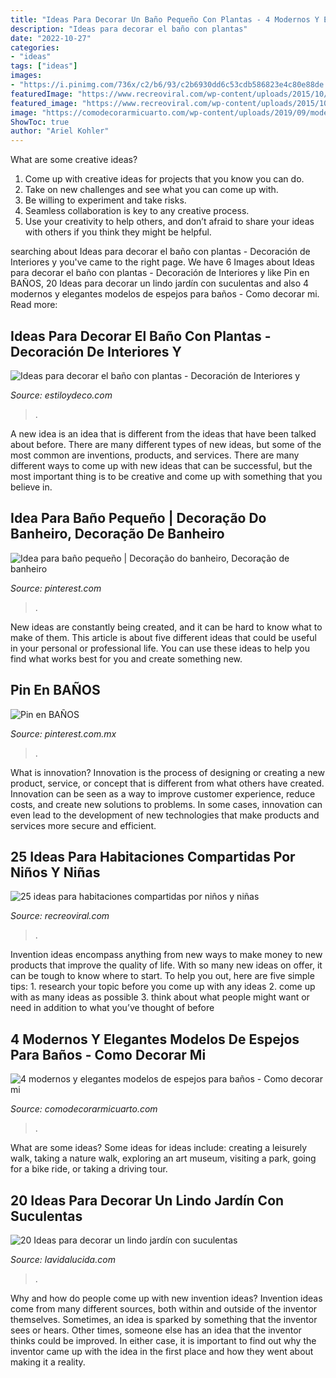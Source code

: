 ```yaml
---
title: "Ideas Para Decorar Un Baño Pequeño Con Plantas - 4 Modernos Y Elegantes Modelos De Espejos Para Baños"
description: "Ideas para decorar el baño con plantas"
date: "2022-10-27"
categories:
- "ideas"
tags: ["ideas"]
images:
- "https://i.pinimg.com/736x/c2/b6/93/c2b6930dd6c53cdb586823e4c80e88de.jpg"
featuredImage: "https://www.recreoviral.com/wp-content/uploads/2015/10/Creativas-habitaciones-compartidas-por-niños-y-niñas-20.jpg"
featured_image: "https://www.recreoviral.com/wp-content/uploads/2015/10/Creativas-habitaciones-compartidas-por-niños-y-niñas-20.jpg"
image: "https://comodecorarmicuarto.com/wp-content/uploads/2019/09/modelos-de-espejos-para-baños-modernos.jpg"
ShowToc: true
author: "Ariel Kohler"
---
```



What are some creative ideas?
1. Come up with creative ideas for projects that you know you can do.
2. Take on new challenges and see what you can come up with. 
3. Be willing to experiment and take risks. 
4. Seamless collaboration is key to any creative process. 
5. Use your creativity to help others, and don’t afraid to share your ideas with others if you think they might be helpful.

	

		
searching about Ideas para decorar el baño con plantas - Decoración de Interiores y you've came to the right page. We have 6 Images about Ideas para decorar el baño con plantas - Decoración de Interiores y like Pin en BAÑOS, 20 Ideas para decorar un lindo jardín con suculentas and also 4 modernos y elegantes modelos de espejos para baños - Como decorar mi. Read more:
		
    
## Ideas Para Decorar El Baño Con Plantas - Decoración De Interiores Y

<img loading=lazy src="http://www.estiloydeco.com/wp-content/uploads/2015/10/banos-con-plantas-8.jpg" onerror="this.onerror=null;this.src='https://tse2.mm.bing.net/th?id=OIP.3M9oIMsTJo2H7AFeWR8dJQHaLH&amp;pid=15.1';" alt="Ideas para decorar el baño con plantas - Decoración de Interiores y">

_Source: estiloydeco.com_

>. 

	

A new idea is an idea that is different from the ideas that have been talked about before. There are many different types of new ideas, but some of the most common are inventions, products, and services. There are many different ways to come up with new ideas that can be successful, but the most important thing is to be creative and come up with something that you believe in.

    
## Idea Para Baño Pequeño | Decoração Do Banheiro, Decoração De Banheiro

<img loading=lazy src="https://i.pinimg.com/736x/c2/b6/93/c2b6930dd6c53cdb586823e4c80e88de.jpg" onerror="this.onerror=null;this.src='https://tse2.mm.bing.net/th?id=OIP.tmRJz6SvtpRyR_WHUZQTIQHaJ0&amp;pid=15.1';" alt="Idea para baño pequeño | Decoração do banheiro, Decoração de banheiro">

_Source: pinterest.com_

>. 

	

New ideas are constantly being created, and it can be hard to know what to make of them. This article is about five different ideas that could be useful in your personal or professional life. You can use these ideas to help you find what works best for you and create something new.

    
## Pin En BAÑOS

<img loading=lazy src="https://i.pinimg.com/736x/f3/ab/d4/f3abd4191314e9a3fc1d147c0603462d.jpg" onerror="this.onerror=null;this.src='https://tse1.mm.bing.net/th?id=OIP.sfjtvGE3gX-MiJ9etVk8VAHaLH&amp;pid=15.1';" alt="Pin en BAÑOS">

_Source: pinterest.com.mx_

>. 

	

What is innovation?
Innovation is the process of designing or creating a new product, service, or concept that is different from what others have created. Innovation can be seen as a way to improve customer experience, reduce costs, and create new solutions to problems. In some cases, innovation can even lead to the development of new technologies that make products and services more secure and efficient.

    
## 25 Ideas Para Habitaciones Compartidas Por Niños Y Niñas

<img loading=lazy src="https://www.recreoviral.com/wp-content/uploads/2015/10/Creativas-habitaciones-compartidas-por-niños-y-niñas-20.jpg" onerror="this.onerror=null;this.src='https://tse4.mm.bing.net/th?id=OIP.-Ts-U_rcLPJoeXxO7y8MzAHaE8&amp;pid=15.1';" alt="25 ideas para habitaciones compartidas por niños y niñas">

_Source: recreoviral.com_

>. 

	

Invention ideas encompass anything from new ways to make money to new products that improve the quality of life. With so many new ideas on offer, it can be tough to know where to start. To help you out, here are five simple tips: 1. research your topic before you come up with any ideas 2. come up with as many ideas as possible 3. think about what people might want or need in addition to what you’ve thought of before 
    
## 4 Modernos Y Elegantes Modelos De Espejos Para Baños - Como Decorar Mi

<img loading=lazy src="https://comodecorarmicuarto.com/wp-content/uploads/2019/09/modelos-de-espejos-para-baños-modernos.jpg" onerror="this.onerror=null;this.src='https://tse2.mm.bing.net/th?id=OIP.2zjjnODIdXQ8Xm55HY7JjAAAAA&amp;pid=15.1';" alt="4 modernos y elegantes modelos de espejos para baños - Como decorar mi">

_Source: comodecorarmicuarto.com_

>. 

	

What are some ideas?
Some ideas for ideas include: creating a leisurely walk, taking a nature walk, exploring an art museum, visiting a park, going for a bike ride, or taking a driving tour.

    
## 20 Ideas Para Decorar Un Lindo Jardín Con Suculentas

<img loading=lazy src="https://www.lavidalucida.com/wp-content/uploads/2014/09/1534336_187117581488707_599128456_n.jpg" onerror="this.onerror=null;this.src='https://tse4.mm.bing.net/th?id=OIP.VYEZimbtUC--piMRCR7BTgHaJ4&amp;pid=15.1';" alt="20 Ideas para decorar un lindo jardín con suculentas">

_Source: lavidalucida.com_

>. 

	

Why and how do people come up with new invention ideas?
Invention ideas come from many different sources, both within and outside of the inventor themselves. Sometimes, an idea is sparked by something that the inventor sees or hears. Other times, someone else has an idea that the inventor thinks could be improved. In either case, it is important to find out why the inventor came up with the idea in the first place and how they went about making it a reality.

